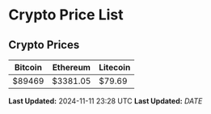# Crypto Price List

## Crypto Prices
| Bitcoin | Ethereum | Litecoin |
| ------- | -------- | -------- |
| $89469 | $3381.05 | $79.69 |
**Last Updated:** 2024-11-11 23:28 UTC
**Last Updated:** $DATE$
